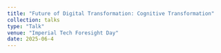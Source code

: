 ```yaml
---
title: "Future of Digital Transformation: Cognitive Transformation"
collection: talks
type: "Talk"
venue: "Imperial Tech Foresight Day"
date: 2025-06-4
---
```

